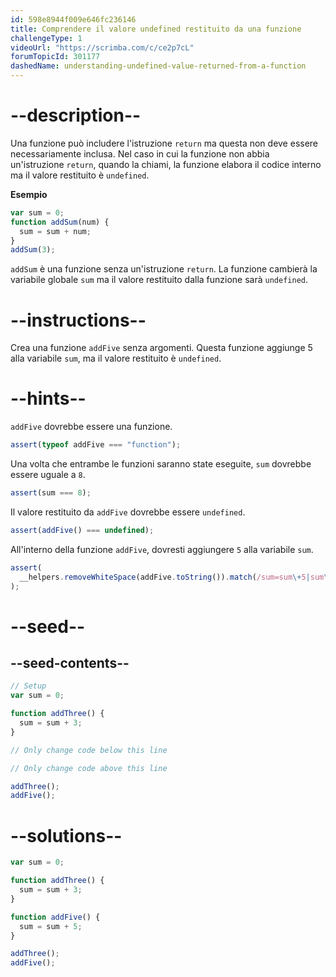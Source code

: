 ```yaml
---
id: 598e8944f009e646fc236146
title: Comprendere il valore undefined restituito da una funzione
challengeType: 1
videoUrl: "https://scrimba.com/c/ce2p7cL"
forumTopicId: 301177
dashedName: understanding-undefined-value-returned-from-a-function
---
```


# --description--

Una funzione può includere l'istruzione `return` ma questa non deve essere necessariamente inclusa. Nel caso in cui la funzione non abbia un'istruzione `return`, quando la chiami, la funzione elabora il codice interno ma il valore restituito è `undefined`.

**Esempio**

```js
var sum = 0;
function addSum(num) {
  sum = sum + num;
}
addSum(3);
```

`addSum` è una funzione senza un'istruzione `return`. La funzione cambierà la variabile globale `sum` ma il valore restituito dalla funzione sarà `undefined`.

# --instructions--

Crea una funzione `addFive` senza argomenti. Questa funzione aggiunge 5 alla variabile `sum`, ma il valore restituito è `undefined`.

# --hints--

`addFive` dovrebbe essere una funzione.

```js
assert(typeof addFive === "function");
```

Una volta che entrambe le funzioni saranno state eseguite, `sum` dovrebbe essere uguale a `8`.

```js
assert(sum === 8);
```

Il valore restituito da `addFive` dovrebbe essere `undefined`.

```js
assert(addFive() === undefined);
```

All'interno della funzione `addFive`, dovresti aggiungere `5` alla variabile `sum`.

```js
assert(
  __helpers.removeWhiteSpace(addFive.toString()).match(/sum=sum\+5|sum\+=5/)
);
```

# --seed--

## --seed-contents--

```js
// Setup
var sum = 0;

function addThree() {
  sum = sum + 3;
}

// Only change code below this line

// Only change code above this line

addThree();
addFive();
```

# --solutions--

```js
var sum = 0;

function addThree() {
  sum = sum + 3;
}

function addFive() {
  sum = sum + 5;
}

addThree();
addFive();
```
